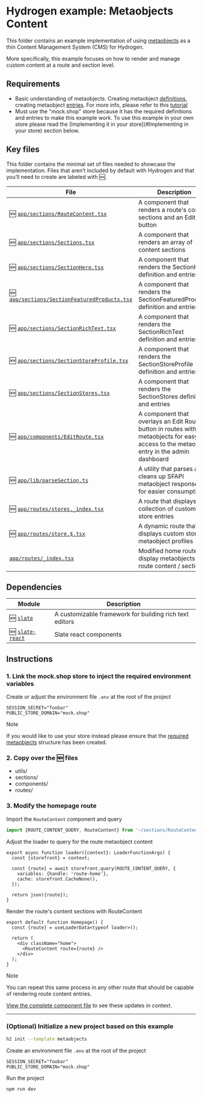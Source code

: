 # Hydrogen example: Metaobjects Content

This folder contains an example implementation of using [metaobjects](https://help.shopify.com/en/manual/custom-data/metaobjects)
as a thin Content Management System (CMS) for Hydrogen.

More specifically, this example focuses on how to render and manage custom content
at a route and section level.

## Requirements


- Basic understanding of metaobjects. Creating metaobject [definitions](https://help.shopify.com/en/manual/custom-data/metaobjects/building-a-metaobject),
creating metaobject [entries](https://help.shopify.com/en/manual/custom-data/metaobjects/creating-entries).
For more info, please refer to this [tutorial](https://help.shopify.com/en/manual/custom-data/metaobjects/using-metaobjects)
- Must use the "mock.shop" store because it has the required definitions and entries
to make this example work. To use this example in your own store please read the
[Implementing it in your store](#Implementing in your store) section below.


## Key files

This folder contains the minimal set of files needed to showcase the implementation.
Files that aren’t included by default with Hydrogen and that you’ll need to
create are labeled with 🆕.

| File                                                 | Description                               |
| ---------------------------------------------------- | ----------------------------------------- |
| 🆕 [`app/sections/RouteContent.tsx`](app/sections/RouteContent.tsx)  | A component that renders a route's content sections and an Edit button |
| 🆕 [`app/sections/Sections.tsx`](app/sections/Sections.tsx)  | A component that renders an array of content sections |
| 🆕 [`app/sections/SectionHero.tsx`](app/sections/SectionHero.tsx)  | A component that renders the SectionHero definition and entries  |
| 🆕 [`app/sections/SectionFeaturedProducts.tsx`](app/sections/SectionFeaturedProducts.tsx)  | A component that renders the SectionFeaturedProducts definition and entries  |
| 🆕 [`app/sections/SectionRichText.tsx`](app/sections/SectionRichText.tsx)  | A component that renders the SectionRichText definition and entries  |
| 🆕 [`app/sections/SectionStoreProfile.tsx`](app/sections/SectionStoreProfile.tsx)  | A component that renders the SectionStoreProfile definition and entries  |
| 🆕 [`app/sections/SectionStores.tsx`](app/sections/SectionStores.tsx)  | A component that renders the SectionStores definition and entries  |
| 🆕 [`app/components/EditRoute.tsx`](app/components/EditRoute.tsx)  | A component that overlays an Edit Route button in routes with metaobjects for easy access to the metaobject entry in the admin dashboard |
| 🆕 [`app/lib/parseSection.ts`](app/sections/parseSection.tsx)  | A utility that parses and cleans up SFAPI metaobject responses for easier consumption |
| 🆕 [`app/routes/stores._index.tsx`](app/routes/stores._index.tsx) | A route that displays a collection of custom store entries  |
| 🆕 [`app/routes/store.$.tsx`](app/routes/store.$.tsx) | A dynamic route that displays custom store metaobject profiles |
| [`app/routes/_index.tsx`](app/routes/_index.tsx) | Modified home route to display metaobjects route content / sections |

## Dependencies

| Module                                                                  | Description                             |
| ----------------------------------------------------------------------- | --------------------------------------- |
| 🆕 [`slate`](https://www.npmjs.com/package/slate)     | A customizable framework for building rich text editors |
| 🆕 [`slate-react`](https://www.npmjs.com/package/slate-react)   | Slate react components |

## Instructions

### 1. Link the mock.shop store to inject the required environment variables

Create or adjust the environment file `.env` at the root of the project

```
SESSION_SECRET="foobar"
PUBLIC_STORE_DOMAIN="mock.shop"
```

> [!NOTE]
> If you would like to use your store instead please ensure that the [required metaobjects](TODO)
structure has been created.

### 2. Copy over the 🆕 files

- utils/
- sections/
- components/
- routes/

### 3. Modify the homepage route

Import the `RouteContent` component and query

```ts
import {ROUTE_CONTENT_QUERY, RouteContent} from '~/sections/RouteContent';
```

Adjust the loader to query for the route metaobject content

```
export async function loader({context}: LoaderFunctionArgs) {
  const {storefront} = context;

  const {route} = await storefront.query(ROUTE_CONTENT_QUERY, {
    variables: {handle: 'route-home'},
    cache: storefront.CacheNone(),
  });

  return json({route});
}
```

Render the route's content sections with RouteContent

```
export default function Homepage() {
  const {route} = useLoaderData<typeof loader>();

  return (
    <div className="home">
      <RouteContent route={route} />
    </div>
  );
}
```

> [!NOTE]
> You can repeat this same process in any other route that should be capable of rendering
route content entries.

[View the complete component file](app/routes/_index.tsx) to see these updates in context.

---

### (Optional) Initialize a new project based on this example

```bash
h2 init --template metaobjects
```

Create an environment file `.env` at the root of the project

```
SESSION_SECRET="foobar"
PUBLIC_STORE_DOMAIN="mock.shop"
```

Run the project

```bash
npm run dev
```

